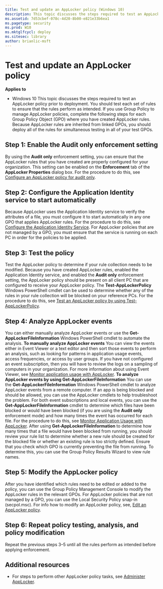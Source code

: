 ```yaml
---
title: Test and update an AppLocker policy (Windows 10)
description: This topic discusses the steps required to test an AppLocker policy prior to deployment.
ms.assetid: 7d53cbef-078c-4d20-8b00-e821e33b6ea1
ms.pagetype: security
ms.prod: W10
ms.mktglfcycl: deploy
ms.sitesec: library
author: brianlic-msft
---
```

# Test and update an AppLocker policy
**Applies to**
-   Windows 10
This topic discusses the steps required to test an AppLocker policy prior to deployment.
You should test each set of rules to ensure that the rules perform as intended. If you use Group Policy to manage AppLocker policies, complete the following steps for each Group Policy Object (GPO) where you have created AppLocker rules. Because AppLocker rules are inherited from linked GPOs, you should deploy all of the rules for simultaneous testing in all of your test GPOs.
## Step 1: Enable the Audit only enforcement setting
By using the **Audit only** enforcement setting, you can ensure that the AppLocker rules that you have created are properly configured for your organization. This setting can be enabled on the **Enforcement** tab of the **AppLocker Properties** dialog box. For the procedure to do this, see [Configure an AppLocker policy for audit only](configure-an-applocker-policy-for-audit-only.md).
## Step 2: Configure the Application Identity service to start automatically
Because AppLocker uses the Application Identity service to verify the attributes of a file, you must configure it to start automatically in any one GPO that applies AppLocker rules. For the procedure to do this, see [Configure the Application Identity Service](configure-the-application-identity-service.md). For AppLocker policies that are not managed by a GPO, you must ensure that the service is running on each PC in order for the policies to be applied.
## Step 3: Test the policy
Test the AppLocker policy to determine if your rule collection needs to be modified. Because you have created AppLocker rules, enabled the Application Identity service, and enabled the **Audit only** enforcement setting, the AppLocker policy should be present on all client PC that are configured to receive your AppLocker policy.
The **Test-AppLockerPolicy** Windows PowerShell cmdlet can be used to determine whether any of the rules in your rule collection will be blocked on your reference PCs. For the procedure to do this, see [Test an AppLocker policy by using Test-AppLockerPolicy](test-an-applocker-policy-by-using-test-applockerpolicy.md).
## Step 4: Analyze AppLocker events
You can either manually analyze AppLocker events or use the **Get-AppLockerFileInformation** Windows PowerShell cmdlet to automate the analysis.
**To manually analyze AppLocker events**
You can view the events either in Event Viewer or a text editor and then sort those events to perform an analysis, such as looking for patterns in application usage events, access frequencies, or access by user groups. If you have not configured an event subscription, then you will have to review the logs on a sampling of computers in your organization. For more information about using Event Viewer, see [Monitor application usage with AppLocker](monitor-application-usage-with-applocker.md).
**To analyze AppLocker events by using Get-AppLockerFileInformation**
You can use the **Get-AppLockerFileInformation** Windows PowerShell cmdlet to analyze AppLocker events from a remote computer. If an app is being blocked and should be allowed, you can use the AppLocker cmdlets to help troubleshoot the problem.
For both event subscriptions and local events, you can use the **Get-AppLockerFileInformation** cmdlet to determine which files have been blocked or would have been blocked (if you are using the **Audit only** enforcement mode) and how many times the event has occurred for each file. For the procedure to do this, see [Monitor Application Usage with AppLocker](monitor-application-usage-with-applocker.md).
After using **Get-AppLockerFileInformation** to determine how many times that a file would have been blocked from running, you should review your rule list to determine whether a new rule should be created for the blocked file or whether an existing rule is too strictly defined. Ensure that you check which GPO is currently preventing the file from running. To determine this, you can use the Group Policy Results Wizard to view rule names.
## Step 5: Modify the AppLocker policy
After you have identified which rules need to be edited or added to the policy, you can use the Group Policy Management Console to modify the AppLocker rules in the relevant GPOs. For AppLocker policies that are not managed by a GPO, you can use the Local Security Policy snap-in (secpol.msc). For info how to modify an AppLocker policy, see, [Edit an AppLocker policy](edit-an-applocker-policy.md).
## Step 6: Repeat policy testing, analysis, and policy modification
Repeat the previous steps 3–5 until all the rules perform as intended before applying enforcement.
## Additional resources
-   For steps to perform other AppLocker policy tasks, see [Administer AppLocker](administer-applocker.md).
 
 

